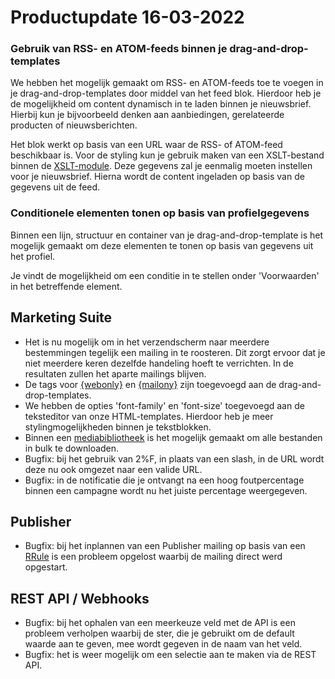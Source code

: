 # Productupdate 16-03-2022

### Gebruik van RSS- en ATOM-feeds binnen je drag-and-drop-templates
We hebben het mogelijk gemaakt om RSS- en ATOM-feeds toe te voegen in je drag-and-drop-templates door middel van het feed blok. Hierdoor heb je de mogelijkheid om content dynamisch in te laden binnen je nieuwsbrief. Hierbij kun je bijvoorbeeld denken aan aanbiedingen, gerelateerde producten of nieuwsberichten.

Het blok werkt op basis van een URL waar de RSS- of ATOM-feed beschikbaar is. Voor de styling kun je gebruik maken van een XSLT-bestand binnen de [XSLT-module](https://ms.copernica.com/en#/xslt). Deze gegevens zal je eenmalig moeten instellen voor je nieuwsbrief. Hierna wordt de content ingeladen op basis van de gegevens uit de feed.

### Conditionele elementen tonen op basis van profielgegevens
Binnen een lijn, structuur en container van je drag-and-drop-template is het mogelijk gemaakt om deze elementen te tonen op basis van gegevens uit het profiel. 

Je vindt de mogelijkheid om een conditie in te stellen onder 'Voorwaarden' in het betreffende element. 

## Marketing Suite
- Het is nu mogelijk om in het verzendscherm naar meerdere bestemmingen tegelijk een mailing in te roosteren. Dit zorgt ervoor dat je niet meerdere keren dezelfde handeling hoeft te verrichten. In de resultaten zullen het aparte mailings blijven.
- De tags voor [{webonly}](https://www.copernica.com/nl/documentation/the-webonly-and-mailonly-functions) en [{mailony}](https://www.copernica.com/nl/documentation/the-webonly-and-mailonly-functions) zijn toegevoegd aan de drag-and-drop-templates.
- We hebben de opties 'font-family' en 'font-size' toegevoegd aan de teksteditor van onze HTML-templates. Hierdoor heb je meer stylingmogelijkheden binnen je tekstblokken.  
- Binnen een [mediabibliotheek](https://ms.copernica.com/#/medialibraries) is het mogelijk gemaakt om alle bestanden in bulk te downloaden. 
- Bugfix: bij het gebruik van 2%F, in plaats van een slash, in de URL wordt deze nu ook omgezet naar een valide URL.
- Bugfix: in de notificatie die je ontvangt na een hoog foutpercentage binnen een campagne wordt nu het juiste percentage weergegeven.

## Publisher
- Bugfix: bij het inplannen van een Publisher mailing op basis van een [RRule](https://www.copernica.com/nl/blog/post/slim-mailings-herhalen-met-rrules) is een probleem opgelost waarbij de mailing direct werd opgestart. 

## REST API / Webhooks
- Bugfix: bij het ophalen van een meerkeuze veld met de API is een probleem verholpen waarbij de ster, die je gebruikt om de default waarde aan te geven, mee wordt gegeven in de naam van het veld.
- Bugfix: het is weer mogelijk om een selectie aan te maken via de REST API.
